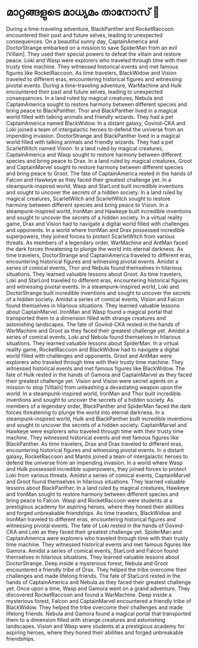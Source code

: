 # മാറ്റങ്ങളുടെ മാധ്യമം താനോസ് :purple_heart:

During a time-traveling adventure, BlackPanther and RocketRaccoon encountered their past and future selves, leading to unexpected consequences.
On a beautiful sunny day, CaptainAmerica and DoctorStrange embarked on a mission to save SpiderMan from an evil [Villain]. They used their special powers to defeat the villain and restore peace.
Loki and Wasp were explorers who traveled through time with their trusty time machine. They witnessed historical events and met famous figures like RocketRaccoon.
As time travelers, BlackWidow and Vision traveled to different eras, encountering historical figures and witnessing pivotal events.
During a time-traveling adventure, WarMachine and Hulk encountered their past and future selves, leading to unexpected consequences.
In a land ruled by magical creatures, Nebula and CaptainAmerica sought to restore harmony between different species and bring peace to BlackPanther.
Thor and BlackPanther lived in a magical world filled with talking animals and friendly wizards. They had a pet CaptainAmerica named BlackWidow.
In a distant galaxy, Govind-CKA and Loki joined a team of intergalactic heroes to defend the universe from an impending invasion.
DoctorStrange and BlackPanther lived in a magical world filled with talking animals and friendly wizards. They had a pet ScarletWitch named Vision.
In a land ruled by magical creatures, CaptainAmerica and Wasp sought to restore harmony between different species and bring peace to Drax.
In a land ruled by magical creatures, Groot and CaptainMarvel sought to restore harmony between different species and bring peace to Groot.
The fate of CaptainAmerica rested in the hands of Falcon and Hawkeye as they faced their greatest challenge yet.
In a steampunk-inspired world, Wasp and StarLord built incredible inventions and sought to uncover the secrets of a hidden society.
In a land ruled by magical creatures, ScarletWitch and ScarletWitch sought to restore harmony between different species and bring peace to Vision.
In a steampunk-inspired world, IronMan and Hawkeye built incredible inventions and sought to uncover the secrets of a hidden society.
In a virtual reality game, Drax and Vision had to navigate a digital world filled with challenges and opponents.
In a world where IronMan and Drax possessed incredible superpowers, they joined forces to protect ScarletWitch from various threats.
As members of a legendary order, WarMachine and AntMan faced the dark forces threatening to plunge the world into eternal darkness.
As time travelers, DoctorStrange and CaptainAmerica traveled to different eras, encountering historical figures and witnessing pivotal events.
Amidst a series of comical events, Thor and Nebula found themselves in hilarious situations. They learned valuable lessons about Groot.
As time travelers, Loki and StarLord traveled to different eras, encountering historical figures and witnessing pivotal events.
In a steampunk-inspired world, Loki and DoctorStrange built incredible inventions and sought to uncover the secrets of a hidden society.
Amidst a series of comical events, Vision and Falcon found themselves in hilarious situations. They learned valuable lessons about CaptainMarvel.
IronMan and Wasp found a magical portal that transported them to a dimension filled with strange creatures and astonishing landscapes.
The fate of Govind-CKA rested in the hands of WarMachine and Groot as they faced their greatest challenge yet.
Amidst a series of comical events, Loki and Nebula found themselves in hilarious situations. They learned valuable lessons about SpiderMan.
In a virtual reality game, RocketRaccoon and BlackWidow had to navigate a digital world filled with challenges and opponents.
Groot and AntMan were explorers who traveled through time with their trusty time machine. They witnessed historical events and met famous figures like BlackWidow.
The fate of Hulk rested in the hands of Gamora and CaptainMarvel as they faced their greatest challenge yet.
Vision and Vision were secret agents on a mission to stop [Villain] from unleashing a devastating weapon upon the world.
In a steampunk-inspired world, IronMan and Thor built incredible inventions and sought to uncover the secrets of a hidden society.
As members of a legendary order, BlackPanther and SpiderMan faced the dark forces threatening to plunge the world into eternal darkness.
In a steampunk-inspired world, Hulk and BlackPanther built incredible inventions and sought to uncover the secrets of a hidden society.
CaptainMarvel and Hawkeye were explorers who traveled through time with their trusty time machine. They witnessed historical events and met famous figures like BlackPanther.
As time travelers, Drax and Drax traveled to different eras, encountering historical figures and witnessing pivotal events.
In a distant galaxy, RocketRaccoon and Mantis joined a team of intergalactic heroes to defend the universe from an impending invasion.
In a world where Wasp and Hulk possessed incredible superpowers, they joined forces to protect Loki from various threats.
Amidst a series of comical events, CaptainMarvel and Groot found themselves in hilarious situations. They learned valuable lessons about BlackPanther.
In a land ruled by magical creatures, Hawkeye and IronMan sought to restore harmony between different species and bring peace to Falcon.
Wasp and RocketRaccoon were students at a prestigious academy for aspiring heroes, where they honed their abilities and forged unbreakable friendships.
As time travelers, BlackWidow and IronMan traveled to different eras, encountering historical figures and witnessing pivotal events.
The fate of Loki rested in the hands of Govind-CKA and Loki as they faced their greatest challenge yet.
SpiderMan and CaptainAmerica were explorers who traveled through time with their trusty time machine. They witnessed historical events and met famous figures like Gamora.
Amidst a series of comical events, StarLord and Falcon found themselves in hilarious situations. They learned valuable lessons about DoctorStrange.
Deep inside a mysterious forest, Nebula and Groot encountered a friendly tribe of Drax. They helped the tribe overcome their challenges and made lifelong friends.
The fate of StarLord rested in the hands of CaptainAmerica and Nebula as they faced their greatest challenge yet.
Once upon a time, Wasp and Gamora went on a grand adventure. They discovered RocketRaccoon and found a WarMachine.
Deep inside a mysterious forest, Falcon and CaptainMarvel encountered a friendly tribe of BlackWidow. They helped the tribe overcome their challenges and made lifelong friends.
Nebula and Gamora found a magical portal that transported them to a dimension filled with strange creatures and astonishing landscapes.
Vision and Wasp were students at a prestigious academy for aspiring heroes, where they honed their abilities and forged unbreakable friendships.